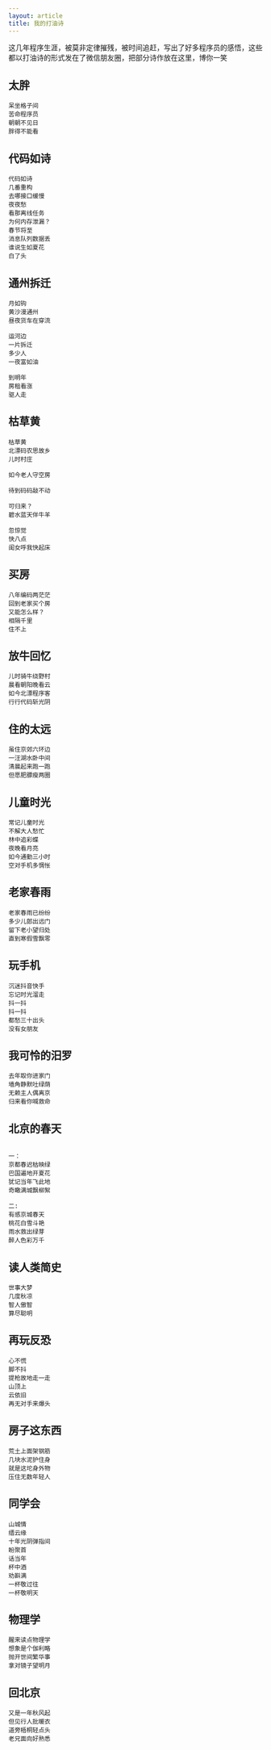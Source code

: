```yaml
---
layout: article
title: 我的打油诗
---
```

这几年程序生涯，被莫非定律摧残，被时间追赶，写出了好多程序员的感悟，这些都以打油诗的形式发在了微信朋友圈，把部分诗作放在这里，博你一笑

## 太胖
```
呆坐格子间
苦命程序员
朝朝不见日
胖得不能看
```

## 代码如诗
```
代码如诗 
几番重构
去哪接口缓慢 
夜夜愁
看那离线任务 
为何内存泄漏？
春节将至 
消息队列数据丢
谁说生如夏花 
白了头
```

## 通州拆迁
```
月如钩
黄沙漫通州
昼夜货车在穿流

运河边
一片拆迁
多少人
一夜富如油

到明年
房租看涨
驱人走
```

## 枯草黄
```
枯草黄
北漂码农思故乡
儿时村庄 

如今老人守空房

待到码码敲不动 

可归来？
碧水蓝天伴牛羊

忽惊觉
快八点
闺女呼我快起床
```

## 买房
```
八年编码两茫茫
回到老家买个房
又能怎么样？
相隔千里 
住不上
```

## 放牛回忆
```
儿时骑牛绕野村
晨看朝阳晚看云
如今北漂程序客
行行代码斩光阴
```


## 住的太远
```
虽住京郊六环边
一汪湖水卧中间
清晨起来跑一跑
但愿肥膘瘦两圈
```

## 儿童时光
```
常记儿童时光
不解大人愁忙
林中追彩蝶
夜晚看月亮
如今通勤三小时
空对手机多惆怅
```


## 老家春雨
```
老家春雨已纷纷
多少儿郎出远门
留下老小望归处
直到寒假雪飘零
```

## 玩手机
```
沉迷抖音快手
忘记时光溜走
抖一抖
抖一抖
都愁三十出头
没有女朋友
```

## 我可怜的汨罗
```
去年取你进家门
墙角静默吐绿荫
无赖主人偶离京
归来看你喊救命
```

## 北京的春天
```

一：
京都春迟枯映绿
巴国遍地开夏花
犹记当年飞此地
奇瞰满城飘柳絮

二:
有感京城春天
桃花白雪斗艳
雨水救出绿芽
醉人色彩万千

```

## 读人类简史
```
世事大梦
几度秋凉
智人傲智
算尽聪明
```

## 再玩反恐
```
心不慌
脚不抖
提枪故地走一走
山顶上
云依旧
再无对手来爆头
```


## 房子这东西
```
荒土上面架钢筋
几块水泥护住身
就是这坨身外物
压住无数年轻人
```

## 同学会
```
山城情
缙云缘
十年光阴弹指间
盼聚首
话当年
杯中酒
劝斟满
一杯敬过往
一杯敬明天
```

## 物理学
```
醒来读点物理学
想象是个伽利略
抛开世间繁华事
拿对镜子望明月
```

## 回北京
```
又是一年秋风起
但见行人批暖衣
道旁梧桐轻点头
老兄面向好熟悉
```
